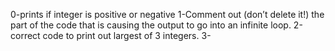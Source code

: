 0-prints if integer is positive or negative
1-Comment out (don’t delete it!) the part of the code that is causing the output to go into an infinite loop.
2-correct code to print out largest of 3 integers.
3-
